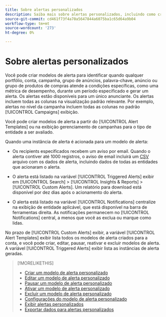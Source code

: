 ```yaml
---
title: Sobre alertas personalizados
description: Saiba mais sobre alertas personalizados, incluindo como criar modelos de alertas e quando os alertas são acionados.
source-git-commit: cd461f73f4a70a5647844a6075ba1c65d64a9b04
workflow-type: tm+mt
source-wordcount: '273'
ht-degree: 0%

---
```


# Sobre alertas personalizados

Você pode criar modelos de alerta para identificar quando qualquer portfólio, conta, campanha, grupo de anúncios, palavra-chave, anúncio ou grupo de produtos de compras atende a condições específicas, como uma métrica de desempenho, durante um período especificado e gerar um alerta. Os alertas estão disponíveis para um único anunciante. Os alertas incluem todas as colunas na visualização padrão relevante. Por exemplo, alertas no nível da campanha incluem todas as colunas no padrão [!UICONTROL Campaigns] exibição.

Você pode criar modelos de alerta a partir do [!UICONTROL Alert Templates] ou na exibição gerenciamento de campanhas para o tipo de entidade a ser avaliado.

Quando uma instância de alerta é acionada para um modelo de alerta:

* Os recipients especificados recebem um aviso por email. Quando o alerta contiver até 1000 registros, o aviso de email incluirá um [CSV](/help/search-social-commerce/glossary.md#c-d) arquivo com os dados de alerta, incluindo dados de todas as entidades que acionaram o alerta.

* O alerta está listado na variável [!UICONTROL Triggered Alerts] exibir em [!UICONTROL Search] > [!UICONTROL Insights & Reports] > [!UICONTROL Custom Alerts]. Um relatório para download está disponível por dez dias após o acionamento do alerta.

* O alerta está listado na variável [!UICONTROL Notifications] centralize na exibição de entidade aplicável, que está disponível na barra de ferramentas direita. As notificações permanecem no [!UICONTROL Notifications] central, a menos que você as exclua ou marque como lidas.

No prazo de [!UICONTROL Custom Alerts] exibir, a variável [!UICONTROL Alert Templates] exibir lista todos os modelos de alerta criados para a conta, e você pode criar, editar, pausar, reativar e excluir modelos de alerta. A variável [!UICONTROL Triggered Alerts] exibir lista as instâncias de alerta geradas.

>[!MORELIKETHIS]
>
>* [Criar um modelo de alerta personalizado](alert-template-create.md)
>* [Editar um modelo de alerta personalizado](alert-template-edit.md)
>* [Pausar um modelo de alerta personalizado](alert-template-pause.md)
>* [Ativar um modelo de alerta personalizado](alert-template-activate.md)
>* [Excluir um modelo de alerta personalizado](alert-template-delete.md)
>* [Configurações do modelo de alerta personalizado](alert-template-settings.md)
>* [Exibir alertas personalizados](alert-view.md)
>* [Exportar dados para alertas personalizados](alert-export-data.md)

